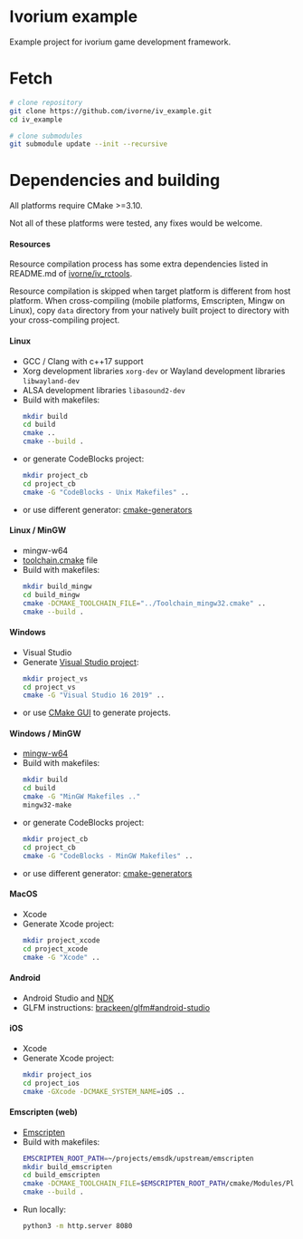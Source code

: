 # Ivorium example
Example project for ivorium game development framework.

# Fetch
```sh
# clone repository
git clone https://github.com/ivorne/iv_example.git
cd iv_example

# clone submodules
git submodule update --init --recursive
```

# Dependencies and building
All platforms require CMake >=3.10.

Not all of these platforms were tested, any fixes would be welcome.

#### Resources
Resource compilation process has some extra dependencies listed in README.md of [ivorne/iv_rctools](https://github.com/ivorne/iv_rctools).

Resource compilation is skipped when target platform is different from host platform.
When cross-compiling (mobile platforms, Emscripten, Mingw on Linux), copy `data` directory from your natively built project to directory with your cross-compiling project.

#### Linux
  - GCC / Clang with c++17 support
  - Xorg development libraries `xorg-dev` or Wayland development libraries `libwayland-dev`
  - ALSA development libraries `libasound2-dev`
  - Build with makefiles:
      ```sh
      mkdir build
      cd build
      cmake ..
      cmake --build .
      ```
  - or generate CodeBlocks project:
      ```sh
      mkdir project_cb
      cd project_cb
      cmake -G "CodeBlocks - Unix Makefiles" ..
      ```
  - or use different generator: [cmake-generators](https://cmake.org/cmake/help/latest/manual/cmake-generators.7.html)

#### Linux / MinGW
  - mingw-w64
  - [toolchain.cmake](https://gitlab.kitware.com/cmake/community/-/wikis/doc/cmake/cross_compiling/Mingw) file
  - Build with makefiles:
      ```sh
      mkdir build_mingw
      cd build_mingw
      cmake -DCMAKE_TOOLCHAIN_FILE="../Toolchain_mingw32.cmake" ..
      cmake --build .
      ```

#### Windows
  - Visual Studio
  - Generate [Visual Studio project](https://cmake.org/cmake/help/latest/manual/cmake-generators.7.html#visual-studio-generators):
      ```sh
      mkdir project_vs
      cd project_vs
      cmake -G "Visual Studio 16 2019" ..
      ```
   - or use [CMake GUI](https://cmake.org/runningcmake/) to generate projects.
  
#### Windows / MinGW
  - [mingw-w64](http://mingw-w64.yaxm.org/doku.php/download/mingw-builds)
  - Build with makefiles:
      ```sh
      mkdir build
      cd build
      cmake -G "MinGW Makefiles .."
      mingw32-make
      ```
  - or generate CodeBlocks project:
      ```sh
      mkdir project_cb
      cd project_cb
      cmake -G "CodeBlocks - MinGW Makefiles" ..
      ```
  - or use different generator: [cmake-generators](https://cmake.org/cmake/help/latest/manual/cmake-generators.7.html)

#### MacOS
  - Xcode
  - Generate Xcode project:
      ```sh
      mkdir project_xcode
      cd project_xcode
      cmake -G "Xcode" ..
      ```
  
#### Android
  - Android Studio and [NDK](https://developer.android.com/ndk)
  - GLFM instructions: [brackeen/glfm#android-studio](https://github.com/brackeen/glfm#android-studio)
  
#### iOS
  - Xcode
  - Generate Xcode project:
      ```sh
      mkdir project_ios
      cd project_ios
      cmake -GXcode -DCMAKE_SYSTEM_NAME=iOS ..
      ```

#### Emscripten (web)
  - [Emscripten](https://emscripten.org/docs/getting_started/downloads.html)
  - Build with makefiles:
      ```sh
      EMSCRIPTEN_ROOT_PATH=~/projects/emsdk/upstream/emscripten
      mkdir build_emscripten
      cd build_emscripten
      cmake -DCMAKE_TOOLCHAIN_FILE=$EMSCRIPTEN_ROOT_PATH/cmake/Modules/Platform/Emscripten.cmake -DCMAKE_BUILD_TYPE=MinSizeRel ..
      cmake --build .
      ```
  - Run locally:
      ```sh
      python3 -m http.server 8080
      ```

